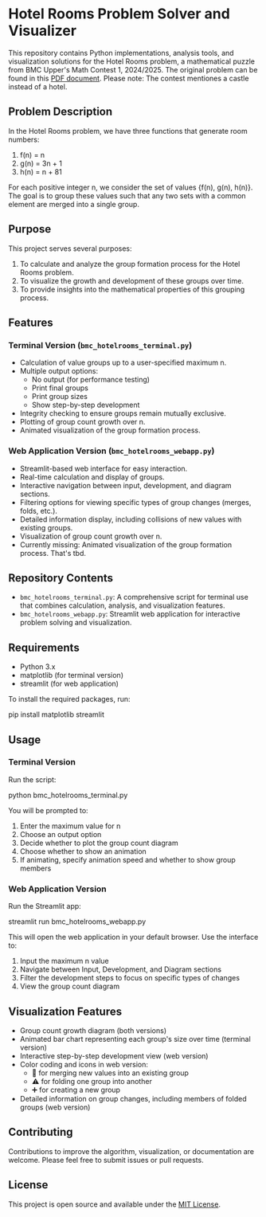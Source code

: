 # Hotel Rooms Problem Solver and Visualizer

This repository contains Python implementations, analysis tools, and visualization solutions for the Hotel Rooms problem, a mathematical puzzle from BMC Upper's Math Contest 1, 2024/2025. The original problem can be found in this [PDF document](https://mathcircle.berkeley.edu/sites/default/files/handouts_mc/problems/2024/mc1.pdf). Please note: The contest mentiones a castle instead of a hotel.

## Problem Description

In the Hotel Rooms problem, we have three functions that generate room numbers:

1. f(n) = n
2. g(n) = 3n + 1
3. h(n) = n + 81

For each positive integer n, we consider the set of values {f(n), g(n), h(n)}. The goal is to group these values such that any two sets with a common element are merged into a single group.

## Purpose

This project serves several purposes:
1. To calculate and analyze the group formation process for the Hotel Rooms problem.
2. To visualize the growth and development of these groups over time.
3. To provide insights into the mathematical properties of this grouping process.

## Features

### Terminal Version (`bmc_hotelrooms_terminal.py`)

- Calculation of value groups up to a user-specified maximum n.
- Multiple output options:
  - No output (for performance testing)
  - Print final groups
  - Print group sizes
  - Show step-by-step development
- Integrity checking to ensure groups remain mutually exclusive.
- Plotting of group count growth over n.
- Animated visualization of the group formation process.

### Web Application Version (`bmc_hotelrooms_webapp.py`)

- Streamlit-based web interface for easy interaction.
- Real-time calculation and display of groups.
- Interactive navigation between input, development, and diagram sections.
- Filtering options for viewing specific types of group changes (merges, folds, etc.).
- Detailed information display, including collisions of new values with existing groups.
- Visualization of group count growth over n.
- Currently missing: Animated visualization of the group formation process. That's tbd.

## Repository Contents

- `bmc_hotelrooms_terminal.py`: A comprehensive script for terminal use that combines calculation, analysis, and visualization features.
- `bmc_hotelrooms_webapp.py`: Streamlit web application for interactive problem solving and visualization.

## Requirements

- Python 3.x
- matplotlib (for terminal version)
- streamlit (for web application)

To install the required packages, run:

pip install matplotlib streamlit

## Usage

### Terminal Version

Run the script:

python bmc_hotelrooms_terminal.py

You will be prompted to:
1. Enter the maximum value for n
2. Choose an output option
3. Decide whether to plot the group count diagram
4. Choose whether to show an animation
5. If animating, specify animation speed and whether to show group members

### Web Application Version

Run the Streamlit app:

streamlit run bmc_hotelrooms_webapp.py

This will open the web application in your default browser. Use the interface to:
1. Input the maximum n value
2. Navigate between Input, Development, and Diagram sections
3. Filter the development steps to focus on specific types of changes
4. View the group count diagram

## Visualization Features

- Group count growth diagram (both versions)
- Animated bar chart representing each group's size over time (terminal version)
- Interactive step-by-step development view (web version)
- Color coding and icons in web version:
  - 🔀 for merging new values into an existing group
  - ⚠️ for folding one group into another
  - ➕ for creating a new group
- Detailed information on group changes, including members of folded groups (web version)

## Contributing

Contributions to improve the algorithm, visualization, or documentation are welcome. Please feel free to submit issues or pull requests.

## License

This project is open source and available under the [MIT License](LICENSE).
